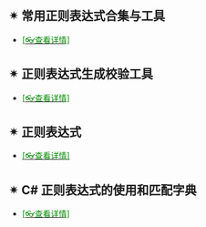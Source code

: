 <br/>



## ✴ 常用正则表达式合集与工具

- [<span style='color:#008B00'>[👓查看详情]</span>](https://mp.weixin.qq.com/s?__biz=MzI3MDE0NzYwNA==&mid=2651442471&idx=3&sn=2a97b41e2c0376f65705c508ed2bebbe&chksm=f128e45cc65f6d4a98bbfa6c8432274cbfb810db3279c4efef8c9351df403c6b1747a332f90e&mpshare=1&scene=23&srcid=0225AIDOXb03lytwk9LHEjqU&sharer_sharetime=1614253377644&sharer_shareid=59de2f213c6a6639f6a4600116f6fabf#rd ':target=_blank')

## ✴ 正则表达式生成校验工具

- [<span style='color:#008B00'>[👓查看详情]</span>](https://mp.weixin.qq.com/s?__biz=MzI3MDE0NzYwNA==&mid=2651442630&idx=2&sn=fbd89e0d7b0c729a53d591b5a044a321&chksm=f128e4bdc65f6dab87935a5438fd5a72b0688024814a5720dc19b64e145339697aafb4af8121&mpshare=1&scene=23&srcid=0313muJr4zqIxGxwehlkzNm2&sharer_sharetime=1615614655434&sharer_shareid=59de2f213c6a6639f6a4600116f6fabf#rd ':target=_blank')

## ✴ 正则表达式

- [<span style='color:#008B00'>[👓查看详情]</span>](https://mp.weixin.qq.com/s?__biz=MzAwNTMxMzg1MA==&mid=2654084979&idx=6&sn=53779bd82cab9f1bf22cdd0f229c053b&chksm=80d83b26b7afb23016c9b7de854dd38a90470db3120ef24a40c884d9b93fabe6dae88a821680&mpshare=1&scene=23&srcid=0716VzLJIucEUHp0Mhw9Kc8O&sharer_sharetime=1626393317670&sharer_shareid=59de2f213c6a6639f6a4600116f6fabf#rd ':target=_blank')

## ✴ C# 正则表达式的使用和匹配字典

- [<span style='color:#008B00'>[👓查看详情]</span>](https://mp.weixin.qq.com/s?__biz=MzI2NDE1MDE1MQ==&mid=2650836738&idx=2&sn=313f144fd1602e7f41f80a59931cc236&chksm=f14522eac632abfc2772dfb7f002b70340695b507ccbbe07b43b55d0fb28c115e8fe52a0eab3&scene=132#wechat_redirect ':target=_blank')

